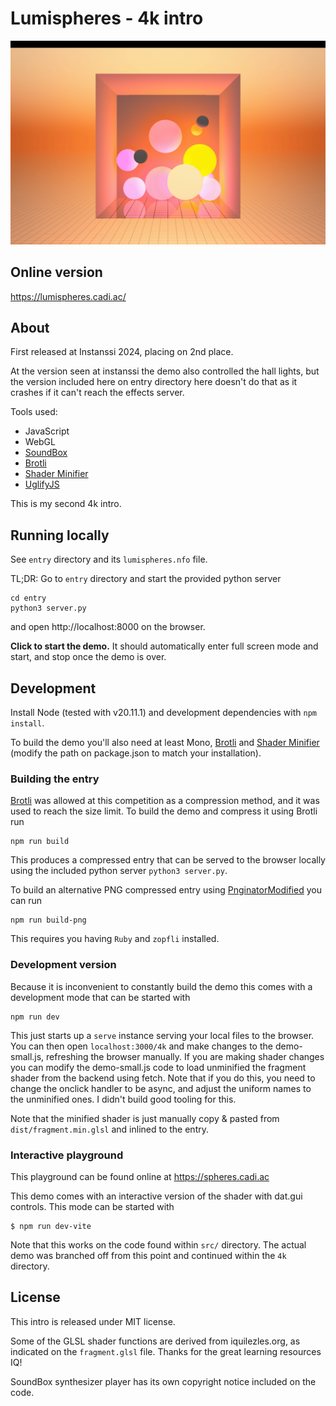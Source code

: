 # Lumispheres - 4k intro

![Screenshot](https://github.com/Cadiac/lumispheres/blob/main/entry/screenshot.png)

## Online version

https://lumispheres.cadi.ac/

## About

First released at Instanssi 2024, placing on 2nd place.

At the version seen at instanssi the demo also controlled the hall lights, but
the version included here on entry directory here doesn't do that as it crashes
if it can't reach the effects server.

Tools used:

- JavaScript
- WebGL
- [SoundBox](https://gitlab.com/mbitsnbites/soundbox)
- [Brotli](https://github.com/google/brotli)
- [Shader Minifier](http://www.ctrl-alt-test.fr)
- [UglifyJS](https://github.com/mishoo/UglifyJS)

This is my second 4k intro.

## Running locally

See `entry` directory and its `lumispheres.nfo` file.

TL;DR: Go to `entry` directory and start the provided python server

```shell
cd entry
python3 server.py
```

and open http://localhost:8000 on the browser.

**Click to start the demo.** It should automatically enter full screen mode and start, and stop once the demo is over.

## Development

Install Node (tested with v20.11.1) and development dependencies with `npm install`.

To build the demo you'll also need at least Mono, [Brotli](https://github.com/google/brotli) and [Shader Minifier](http://www.ctrl-alt-test.fr) (modify the path on package.json to match your installation).

### Building the entry

[Brotli](https://github.com/google/brotli) was allowed at this competition as a compression method, and it was used to reach the size limit. To build the demo and compress it using Brotli run

```
npm run build
```

This produces a compressed entry that can be served to the browser locally using the included python server `python3 server.py`.

To build an alternative PNG compressed entry using [PnginatorModified](https://gitlab.com/tmptknn/pipeline/-/blob/main/tools/pnginator_modified.rb) you can run

```
npm run build-png
```

This requires you having `Ruby` and `zopfli` installed.

### Development version

Because it is inconvenient to constantly build the demo this comes with a development mode that can be started with

```
npm run dev
```

This just starts up a `serve` instance serving your local files to the browser. You can then open `localhost:3000/4k` and make changes to the demo-small.js, refreshing the browser manually. If you are making shader changes you can modify the demo-small.js code to load unminified the fragment shader from the backend using fetch. Note that if you do this, you need to change the onclick handler to be async, and adjust the uniform names to the unminified ones. I didn't build good tooling for this.

Note that the minified shader is just manually copy & pasted from `dist/fragment.min.glsl` and inlined to the entry.

### Interactive playground

This playground can be found online at https://spheres.cadi.ac

This demo comes with an interactive version of the shader with dat.gui controls. This mode can be started with

```shell
$ npm run dev-vite
```

Note that this works on the code found within `src/` directory. The actual demo was branched off from this point and continued within the `4k` directory.

## License

This intro is released under MIT license.

Some of the GLSL shader functions are derived from iquilezles.org, as indicated on the `fragment.glsl` file. Thanks for the great learning resources IQ!

SoundBox synthesizer player has its own copyright notice included on the code.
